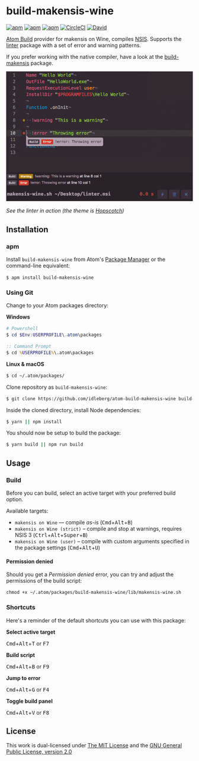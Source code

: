 # build-makensis-wine

[![apm](https://flat.badgen.net/apm/license/build-makensis-wine)](https://atom.io/packages/build-makensis-wine)
[![apm](https://flat.badgen.net/apm/v/build-makensis-wine)](https://atom.io/packages/build-makensis-wine)
[![apm](https://flat.badgen.net/apm/dl/build-makensis-wine)](https://atom.io/packages/build-makensis-wine)
[![CircleCI](https://flat.badgen.net/circleci/github/idleberg/atom-build-makensis-wine)](https://circleci.com/gh/idleberg/atom-build-makensis-wine)
[![David](https://flat.badgen.net/david/dev/idleberg/atom-build-makensis-wine)](https://david-dm.org/idleberg/atom-build-makensis-wine?type=dev)

[Atom Build](https://atombuild.github.io/) provider for makensis on Wine, compiles [NSIS](https://nsis.sourceforge.net). Supports the [linter](https://atom.io/packages/linter) package with a set of error and warning patterns.

If you prefer working with the native compiler, have a look at the [build-makensis](https://atom.io/packages/build-makensis) package.

![Screenshot](https://raw.githubusercontent.com/idleberg/atom-build-makensis-wine/master/screenshot.png)

*See the linter in action (the theme is [Hopscotch](https://atom.io/packages/hopscotch))*

## Installation

### apm

Install `build-makensis-wine` from Atom's [Package Manager](http://flight-manual.atom.io/using-atom/sections/atom-packages/) or the command-line equivalent:

`$ apm install build-makensis-wine`

### Using Git

Change to your Atom packages directory:

**Windows**

```powershell
# Powershell
$ cd $Env:USERPROFILE\.atom\packages
```

```cmd
:: Command Prompt
$ cd %USERPROFILE%\.atom\packages
```

**Linux & macOS**

```bash
$ cd ~/.atom/packages/
```

Clone repository as `build-makensis-wine`:

```bash
$ git clone https://github.com/idleberg/atom-build-makensis-wine build-makensis-wine
```

Inside the cloned directory, install Node dependencies:

```bash
$ yarn || npm install
```

You should now be setup to build the package:

```bash
$ yarn build || npm run build
```

## Usage

### Build

Before you can build, select an active target with your preferred build option.

Available targets:

* `makensis on Wine` — compile *as-is* (<kbd>Cmd</kbd>+<kbd>Alt</kbd>+<kbd>B</kbd>)
* `makensis on Wine (strict)` – compile and stop at warnings, requires NSIS 3 (<kbd>Ctrl</kbd>+<kbd>Alt</kbd>+<kbd>Super</kbd>+<kbd>B</kbd>)
* `makensis on Wine (user)` – compile with custom arguments specified in the package settings (<kbd>Cmd</kbd>+<kbd>Alt</kbd>+<kbd>U</kbd>)

#### Permission denied

Should you get a *Permission denied* error, you can try and adjust the permissions of the build script: 

    chmod +x ~/.atom/packages/build-makensis-wine/lib/makensis-wine.sh

### Shortcuts

Here's a reminder of the default shortcuts you can use with this package:

**Select active target**

<kbd>Cmd</kbd>+<kbd>Alt</kbd>+<kbd>T</kbd> or <kbd>F7</kbd>

**Build script**

<kbd>Cmd</kbd>+<kbd>Alt</kbd>+<kbd>B</kbd> or <kbd>F9</kbd>

**Jump to error**

<kbd>Cmd</kbd>+<kbd>Alt</kbd>+<kbd>G</kbd> or <kbd>F4</kbd>

**Toggle build panel**

<kbd>Cmd</kbd>+<kbd>Alt</kbd>+<kbd>V</kbd> or <kbd>F8</kbd>

## License

This work is dual-licensed under [The MIT License](https://opensource.org/licenses/MIT) and the [GNU General Public License, version 2.0](https://opensource.org/licenses/GPL-2.0)
